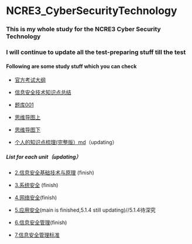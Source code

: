 # NCRE3_CyberSecurityTechnology

### This is my whole study for the NCRE3 Cyber Security Technology

### I will continue to update all the test-preparing stuff till the test

#### Following are some study stuff which you can check

- [官方考试大纲](https://github.com/GeniusKangaroo/NCRE3_CyberSecurityTechnology/blob/main/%E8%80%83%E8%AF%95%E5%A4%A7%E7%BA%B2.pdf)
  
- [信息安全技术知识点总结](https://github.com/GeniusKangaroo/NCRE3_CyberSecurityTechnology/blob/main/%E4%BF%A1%E6%81%AF%E5%AE%89%E5%85%A8%E6%8A%80%E6%9C%AF%E7%9F%A5%E8%AF%86%E7%82%B9%E6%80%BB%E7%BB%93.docx)

- [题库001](https://github.com/GeniusKangaroo/NCRE3_CyberSecurityTechnology/blob/main/%E4%B8%89%E7%BA%A7%E4%BF%A1%E6%81%AF%E5%AE%89%E5%85%A8%E6%8A%80%E6%9C%AF%E6%96%B0%E9%A2%98%E5%9E%8B%E7%BB%BC%E5%90%88%E5%BA%94%E7%94%A8%E9%A2%98%E5%BA%93.doc)

- [思维导图上](https://developer.aliyun.com/article/1074025)

- [思维导图下](https://developer.aliyun.com/article/1074037?spm=a2c6h.24874632.expert-profile.37.5b57b157cZYdP1)

- [个人的知识点梳理(完整版）md](https://github.com/GeniusKangaroo/NCRE3_CyberSecurityTechnology/blob/main/%E4%BF%A1%E6%81%AF%E5%AE%89%E5%85%A8%E6%8A%80%E6%9C%AF.md)（updating）
  
##### List for each unit（updating）

- [2.信息安全基础技术与原理](https://github.com/GeniusKangaroo/NCRE3_CyberSecurityTechnology/blob/main/2.%E4%BF%A1%E6%81%AF%E5%AE%89%E5%85%A8%E6%8A%80%E6%9C%AF%E4%B8%8E%E5%8E%9F%E7%90%86.md) (finish)

- [3.系统安全](https://github.com/GeniusKangaroo/NCRE3_CyberSecurityTechnology/blob/main/3.%E7%B3%BB%E7%BB%9F%E5%AE%89%E5%85%A8.md) (finish)

- [4.网络安全](https://github.com/GeniusKangaroo/NCRE3_CyberSecurityTechnology/blob/main/4.%E7%BD%91%E7%BB%9C%E5%AE%89%E5%85%A8.md)(finish)

- [5.应用安全](https://github.com/GeniusKangaroo/NCRE3_CyberSecurityTechnology/blob/main/5.%E5%BA%94%E7%94%A8%E5%AE%89%E5%85%A8.md)(main is finished,5.1.4 still updating)//5.1.4待深究

- [6.信息安全管理](https://github.com/GeniusKangaroo/NCRE3_CyberSecurityTechnology/blob/main/6.%E4%BF%A1%E6%81%AF%E5%AE%89%E5%85%A8%E7%AE%A1%E7%90%86.md)(finish)

- [7.信息安全管理标准]()
